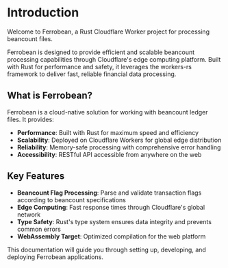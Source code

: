 # Introduction

Welcome to Ferrobean, a Rust Cloudflare Worker project for processing beancount files.

Ferrobean is designed to provide efficient and scalable beancount processing capabilities through Cloudflare's edge computing platform. Built with Rust for performance and safety, it leverages the workers-rs framework to deliver fast, reliable financial data processing.

## What is Ferrobean?

Ferrobean is a cloud-native solution for working with beancount ledger files. It provides:

- **Performance**: Built with Rust for maximum speed and efficiency
- **Scalability**: Deployed on Cloudflare Workers for global edge distribution
- **Reliability**: Memory-safe processing with comprehensive error handling
- **Accessibility**: RESTful API accessible from anywhere on the web

## Key Features

- **Beancount Flag Processing**: Parse and validate transaction flags according to beancount specifications
- **Edge Computing**: Fast response times through Cloudflare's global network
- **Type Safety**: Rust's type system ensures data integrity and prevents common errors
- **WebAssembly Target**: Optimized compilation for the web platform

This documentation will guide you through setting up, developing, and deploying Ferrobean applications.